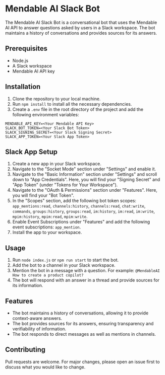 # Mendable AI Slack Bot

The Mendable AI Slack Bot is a conversational bot that uses the Mendable AI API to answer questions asked by users in a Slack workspace. The bot maintains a history of conversations and provides sources for its answers.

## Prerequisites

- Node.js
- A Slack workspace
- Mendable AI API key

## Installation

1. Clone the repository to your local machine.
2. Run `npm install` to install all the necessary dependencies.
3. Create a `.env` file in the root directory of the project and add the following environment variables:

```
MENDABLE_API_KEY=<Your Mendable API Key>
SLACK_BOT_TOKEN=<Your Slack Bot Token>
SLACK_SIGNING_SECRET=<Your Slack Signing Secret>
SLACK_APP_TOKEN=<Your Slack App Token>
```

## Slack App Setup

1. Create a new app in your Slack workspace.
2. Navigate to the "Socket Mode" section under "Settings" and enable it.
3. Navigate to the "Basic Information" section under "Settings" and scroll down to "App Credentials". Here, you will find your "Signing Secret" and "App Token" (under "Tokens for Your Workspace").
4. Navigate to the "OAuth & Permissions" section under "Features". Here, you will find your "Bot Token".
5. In the "Scopes" section, add the following bot token scopes: `app_mentions:read`, `channels:history`, `channels:read`, `chat:write`, `commands`, `groups:history`, `groups:read`, `im:history`, `im:read`, `im:write`, `mpim:history`, `mpim:read`, `mpim:write`.
6. Enable Event Subscriptions under "Features" and add the following event subscriptions: `app_mention`.
7. Install the app to your workspace.

## Usage

1. Run `node index.js` or `npm run start` to start the bot.
2. Add the bot to a channel in your Slack workspace.
3. Mention the bot in a message with a question. For example: `@MendableAI How to create a product copilot?`
4. The bot will respond with an answer in a thread and provide sources for its information.

## Features

- The bot maintains a history of conversations, allowing it to provide context-aware answers.
- The bot provides sources for its answers, ensuring transparency and verifiability of information.
- The bot responds to direct messages as well as mentions in channels.

## Contributing

Pull requests are welcome. For major changes, please open an issue first to discuss what you would like to change.

